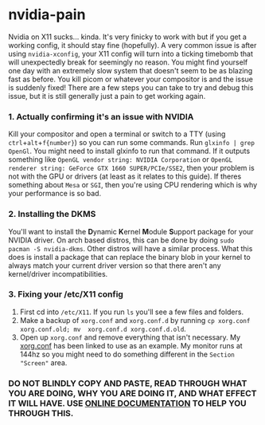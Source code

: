 # nvidia-pain

Nvidia on X11 sucks... kinda. It's very finicky to work with but if you get a working config, it 
should stay fine (hopefully). A very common issue is after using `nvidia-xconfig`, your X11 config 
will turn into a ticking timebomb that will unexpectedly break for seemingly no reason. You might
find yourself one day with an extremely slow system that doesn't seem to be as blazing fast as
before. You kill picom or whatever your compositor is and the issue is suddenly fixed! There are
a few steps you can take to try and debug this issue, but it is still generally just a pain to get
working again.

### 1. Actually confirming it's an issue with NVIDIA
Kill your compositor and open a terminal or switch to a TTY (using `ctrl`+`alt`+`f{number}`) so you can 
run some commands. Run `glxinfo | grep OpenGl`. You might need to install glxinfo to run that
command. If it outputs something like `OpenGL vendor string: NVIDIA Corporation` or `OpenGL 
renderer string: GeForce GTX 1660 SUPER/PCIe/SSE2`, then your problem is not with the GPU or
drivers (at least as it relates to this guide). If theres something about `Mesa` or `SGI`, then 
you're using CPU rendering which is why your performance is so bad.

### 2. Installing the DKMS
You'll want to install the **D**ynamic **K**ernel **M**odule **S**upport package for your NVIDIA 
driver. On arch based distros, this can be done by doing `sudo pacman -S nvidia-dkms`. Other distros
will have a similar process. What this does is install a package that can replace the binary blob
in your kernel to always match your current driver version so that there aren't any kernel/driver incompatibilities.

### 3. Fixing your /etc/X11 config
1. First cd into `/etc/X11`. If you run `ls` you'll see a few files and folders.
2. Make a backup of `xorg.conf` and `xorg.conf.d` by running `cp xorg.conf xorg.conf.old; mv 
xorg.conf.d xorg.conf.d.old`.
3. Open up `xorg.conf` and remove everything that isn't necessary. My [xorg.conf](xorg.conf) has
been linked to use as an example. My monitor runs at 144hz so you might need to do something 
different in the `Section "Screen"` area. 
### DO NOT BLINDLY COPY AND PASTE, READ THROUGH WHAT YOU ARE DOING, WHY YOU ARE DOING IT, AND WHAT EFFECT IT WILL HAVE. USE [ONLINE DOCUMENTATION](https://linux.die.net/man/5/xorg.conf) TO HELP YOU THROUGH THIS.
